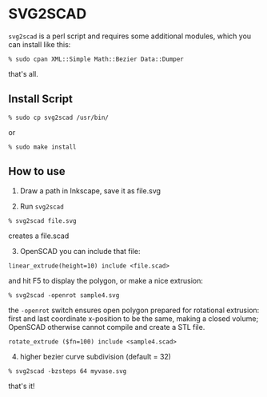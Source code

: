 # SVG2SCAD

`svg2scad` is a perl script and requires some additional modules, which you can install 
like this:
```
% sudo cpan XML::Simple Math::Bezier Data::Dumper
```

that's all.   

## Install Script

```
% sudo cp svg2scad /usr/bin/
```
or
```
% sudo make install
```
   
## How to use

1) Draw a path in Inkscape, save it as file.svg

2) Run `svg2scad`

```
% svg2scad file.svg
```

creates a file.scad

3) OpenSCAD you can include that file:

```
linear_extrude(height=10) include <file.scad>
```

and hit F5 to display the polygon, or make a nice extrusion:

```
% svg2scad -openrot sample4.svg
```

the `-openrot` switch ensures open polygon prepared for rotational extrusion:
first and last coordinate x-position to be the same, making a closed volume;
OpenSCAD otherwise cannot compile and create a STL file.   
   
```
rotate_extrude ($fn=100) include <sample4.scad>
```

4) higher bezier curve subdivision (default = 32)

```
% svg2scad -bzsteps 64 myvase.svg
```
   
   
that's it!
   
